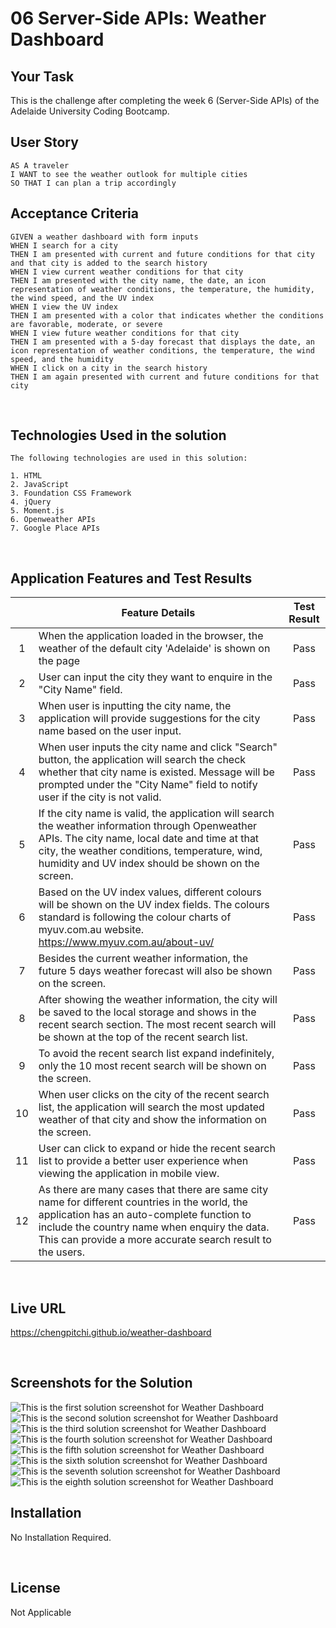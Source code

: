 # 06 Server-Side APIs: Weather Dashboard

## Your Task

This is the challenge after completing the week 6 (Server-Side APIs) of the Adelaide University Coding Bootcamp. 

## User Story

```
AS A traveler
I WANT to see the weather outlook for multiple cities
SO THAT I can plan a trip accordingly
```

## Acceptance Criteria

```
GIVEN a weather dashboard with form inputs
WHEN I search for a city
THEN I am presented with current and future conditions for that city and that city is added to the search history
WHEN I view current weather conditions for that city
THEN I am presented with the city name, the date, an icon representation of weather conditions, the temperature, the humidity, the wind speed, and the UV index
WHEN I view the UV index
THEN I am presented with a color that indicates whether the conditions are favorable, moderate, or severe
WHEN I view future weather conditions for that city
THEN I am presented with a 5-day forecast that displays the date, an icon representation of weather conditions, the temperature, the wind speed, and the humidity
WHEN I click on a city in the search history
THEN I am again presented with current and future conditions for that city
```
<br>

## Technologies Used in the solution 

```
The following technologies are used in this solution:

1. HTML
2. JavaScript 
3. Foundation CSS Framework 
4. jQuery 
5. Moment.js
6. Openweather APIs
7. Google Place APIs
```
<br>

## Application Features and Test Results

|    | Feature Details                                                                                                                                                                                                                                          | Test Result |
|:--:|--------------------------------------------------------------------------------------------------------------------------------------------------------------------------------------------------------------------------------------------------------------|:-----------:|
|  1 | When the application loaded in the browser,  the weather of the default city 'Adelaide' is shown on the page                                                                                                                                                 |     Pass    |
|  2 | User can input the city they want to enquire in the "City Name" field.                                                                                                                                                                                       |     Pass    |
|  3 | When user is inputting the city name,  the application will provide suggestions for the city name based on the user input.                                                                                                                                   |     Pass    |
|  4 | When user inputs the city name and click "Search" button,  the application will search the check whether that city name is existed.   Message will be prompted under the "City Name" field to notify user if the city is not valid.                          |     Pass    |
|  5 | If the city name is valid,  the application will search the weather information through Openweather APIs.  The city name, local date and time at that city, the weather conditions, temperature, wind, humidity and UV index  should be shown on the screen.                         |     Pass    |
|  6 | Based on the UV index values, different colours will be shown on the UV index fields.  The colours standard is following the colour charts of myuv.com.au website.   https://www.myuv.com.au/about-uv/                                                       |     Pass    |
|  7 | Besides the current weather information,  the future 5 days weather forecast will also be shown on the screen.                                                                                                                                               |     Pass    |
|  8 | After showing the weather information, the city will be saved to the local storage  and shows in the recent search section.  The most recent search will be shown at the top of the recent search list.                                                      |     Pass    |
|  9 | To avoid the recent search list expand indefinitely,  only the 10 most recent search will be shown on the screen.                                                                                                                                            |     Pass    |
| 10 | When user clicks on the city of the recent search list,  the application will search the most updated weather of that city and show the information on the screen.                                                                                           |     Pass    |
| 11 | User can click to expand or hide the recent search list  to provide a better user experience when viewing the application in mobile view.                                                                                                                    |     Pass    |
| 12 | As there are many cases that there are same city name for different countries in the world,  the application has an auto-complete function to include the country name when enquiry the data.  This can provide a more accurate search result to the users.  |     Pass    |

<br>

## Live URL 

https://chengpitchi.github.io/weather-dashboard

<br>

## Screenshots for the Solution

![This is the first solution screenshot for Weather Dashboard](./assets/images/weather-dashboard-1.png)
<br>
![This is the second solution screenshot for Weather Dashboard](./assets/images/weather-dashboard-2.png)
<br>
![This is the third solution screenshot for Weather Dashboard](./assets/images/weather-dashboard-4.png)
<br>
![This is the fourth solution screenshot for Weather Dashboard](./assets/images/weather-dashboard-3.png)
<br>
![This is the fifth solution screenshot for Weather Dashboard](./assets/images/weather-dashboard-5.png)
<br>
![This is the sixth solution screenshot for Weather Dashboard](./assets/images/weather-dashboard-6.png)
<br>
![This is the seventh solution screenshot for Weather Dashboard](./assets/images/weather-dashboard-7.png)
<br>
![This is the eighth solution screenshot for Weather Dashboard](./assets/images/weather-dashboard-8.png)
<br>

## Installation 

No Installation Required. 

<br>

## License 

Not Applicable 
